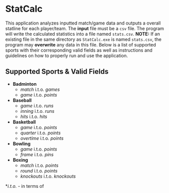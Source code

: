 # StatCalc
This application analyzes inputted match/game data and outputs a overall statline for each player/team. The **input** file must be a `csv` file. The program will write the calculated statistics into a file named `stats.csv`. **NOTE:** If an existing file in the same directory as `StatCalc.exe` is named `stats.csv`, the program may **overwrite** any data in this file. Below is a list of supported sports with their corresponding valid fields as well as instructions and guidelines on how to properly run and use the application.
## Supported Sports & Valid Fields
- **Badminton** 
	- *match* i.t.o. *games*
	- *game* i.t.o. *points*
- **Baseball**
	- *game* i.t.o. *runs*
	- *inning* i.t.o. *runs*
	- *hits* i.t.o. *hits*
- **Basketball**
	- *game* i.t.o. *points*
	- *quarter* i.t.o. *points*
	- *overtime* i.t.o. *points*
- **Bowling**
	- *game* i.t.o. *points*
	- *frame* i.t.o. *pins*
- **Boxing**
	- *match* i.t.o. *points*
	- *round* i.t.o. *points*
	- *knockouts* i.t.o. *knockouts*

**i.t.o.* - in terms of
